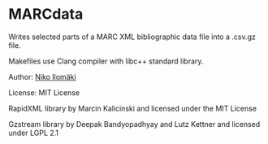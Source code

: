 # MARCdata
Writes selected parts of a MARC XML bibliographic data file into a .csv.gz file.

Makefiles use Clang compiler with libc++ standard library.

Author: [Niko Ilomäki](https://github.com/NVI/)

License: MIT License

RapidXML library by Marcin Kalicinski and licensed under the MIT License

Gzstream library by Deepak Bandyopadhyay and Lutz Kettner and licensed under LGPL 2.1
